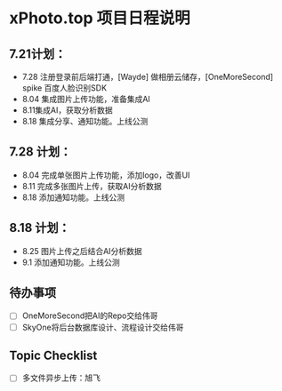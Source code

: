 # xPhoto.top 项目日程说明

## 7.21计划：
* 7.28 注册登录前后端打通，[Wayde] 做相册云储存，[OneMoreSecond] spike 百度人脸识别SDK
* 8.04 集成图片上传功能，准备集成AI
* 8.11集成AI，获取分析数据
* 8.18 集成分享、通知功能。上线公测

## 7.28 计划：
* 8.04 完成单张图片上传功能，添加logo，改善UI
* 8.11 完成多张图片上传，获取AI分析数据
* 8.18 添加通知功能。上线公测

## 8.18 计划：
* 8.25 图片上传之后结合AI分析数据
* 9.1 添加通知功能。上线公测

## 待办事项

- [ ] OneMoreSecond把AI的Repo交给伟哥
- [ ] SkyOne将后台数据库设计、流程设计交给伟哥

## Topic Checklist

- [ ] 多文件异步上传：旭飞
